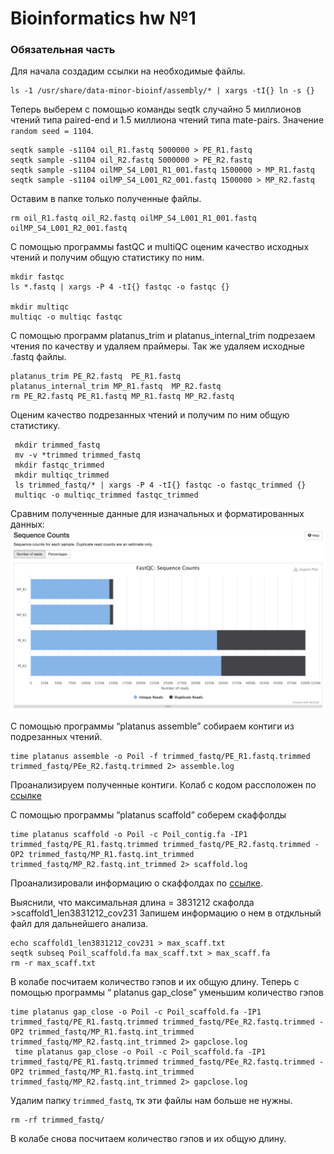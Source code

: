 # Bioinformatics hw №1
### Обязательная часть
Для начала создадим ссылки на необходимые файлы. 

``` 
ls -1 /usr/share/data-minor-bioinf/assembly/* | xargs -tI{} ln -s {}
```

Теперь выберем с помощью команды seqtk  случайно 5 миллионов чтений типа paired-end и 1.5 миллиона чтений типа mate-pairs. Значение `random seed = 1104`. 

```
seqtk sample -s1104 oil_R1.fastq 5000000 > PE_R1.fastq
seqtk sample -s1104 oil_R2.fastq 5000000 > PE_R2.fastq
seqtk sample -s1104 oilMP_S4_L001_R1_001.fastq 1500000 > MP_R1.fastq
seqtk sample -s1104 oilMP_S4_L001_R2_001.fastq 1500000 > MP_R2.fastq
```
Оставим в папке только полученные файлы. 

```
rm oil_R1.fastq oil_R2.fastq oilMP_S4_L001_R1_001.fastq oilMP_S4_L001_R2_001.fastq
```
С помощью программы fastQC и multiQC оценим качество исходных чтений и получим общую статистику по ним. 

```
mkdir fastqc
ls *.fastq | xargs -P 4 -tI{} fastqc -o fastqc {}

mkdir multiqc
multiqc -o multiqc fastqc
```
С помощью программ platanus_trim и platanus_internal_trim подрезаем чтения по качеству и удаляем праймеры. 
Так же удаляем исходные .fastq файлы. 
```
platanus_trim PE_R2.fastq  PE_R1.fastq
platanus_internal_trim MP_R1.fastq  MP_R2.fastq
rm PE_R2.fastq PE_R1.fastq MP_R1.fastq MP_R2.fastq
```
Оценим качество подрезанных чтений и получим по ним общую статистику.

```
 mkdir trimmed_fastq
 mv -v *trimmed trimmed_fastq
 mkdir fastqc_trimmed
 mkdir multiqc_trimmed
 ls trimmed_fastq/* | xargs -P 4 -tI{} fastqc -o fastqc_trimmed {}
 multiqc -o multiqc_trimmed fastqc_trimmed
```
Сравним полученные данные для изначальных и форматированных данных:
![](https://github.com/ruanmik/hse21_hw1/blob/main/pics/first.png)

С помощью программы “platanus assemble” собираем контиги из подрезанных чтений. 
```
time platanus assemble -o Poil -f trimmed_fastq/PE_R1.fastq.trimmed trimmed_fastq/PEe_R2.fastq.trimmed 2> assemble.log
```
Проанализируем полученные контиги. Колаб с кодом рассположен по [ссылке](https://colab.research.google.com/drive/1Mh5Dg8s46z7S-RBLazIfCR_Q55jgIMMV?usp=sharing)

С помощью программы “platanus scaffold” соберем скаффолды
```
time platanus scaffold -o Poil -c Poil_contig.fa -IP1 trimmed_fastq/PE_R1.fastq.trimmed trimmed_fastq/PE_R2.fastq.trimmed -OP2 trimmed_fastq/MP_R1.fastq.int_trimmed  trimmed_fastq/MP_R2.fastq.int_trimmed 2> scaffold.log
```

Проанализировали информацию о скаффолдах по [ссылке](https://colab.research.google.com/drive/1Mh5Dg8s46z7S-RBLazIfCR_Q55jgIMMV?usp=sharing). 

Выяснили, что максимальная длина = 3831212 скафолда >scaffold1_len3831212_cov231
Запишем информацию о нем в отдкльный файл для дальнейшего анализа. 

```
echo scaffold1_len3831212_cov231 > max_scaff.txt
seqtk subseq Poil_scaffold.fa max_scaff.txt > max_scaff.fa
rm -r max_scaff.txt
```
В колабе посчитаем количество гэпов и их общую длину. 
Теперь с помощью программы “ platanus gap_close” уменьшим количество гэпов
```
time platanus gap_close -o Poil -c Poil_scaffold.fa -IP1 trimmed_fastq/PE_R1.fastq.trimmed trimmed_fastq/PEe_R2.fastq.trimmed -OP2 trimmed_fastq/MP_R1.fastq.int_trimmed  trimmed_fastq/MP_R2.fastq.int_trimmed 2> gapclose.log
 time platanus gap_close -o Poil -c Poil_scaffold.fa -IP1 trimmed_fastq/PE_R1.fastq.trimmed trimmed_fastq/PEe_R2.fastq.trimmed -OP2 trimmed_fastq/MP_R1.fastq.int_trimmed  trimmed_fastq/MP_R2.fastq.int_trimmed 2> gapclose.log
```
Удалим папку `trimmed_fastq`, тк эти файлы нам больше не нужны. 

```
rm -rf trimmed_fastq/
```
В колабе снова посчитаем количество гэпов и их общую длину. 
